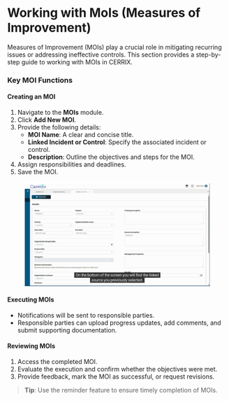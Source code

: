 # Working with MoIs (Measures of Improvement)

Measures of Improvement (MOIs) play a crucial role in mitigating recurring issues or addressing ineffective controls. This section provides a step-by-step guide to working with MOIs in CERRIX.

### Key MOI Functions

#### Creating an MOI

1. Navigate to the **MOIs** module.
2. Click **Add New MOI**.
3. Provide the following details:
   * **MOI Name**: A clear and concise title.
   * **Linked Incident or Control**: Specify the associated incident or control.
   * **Description**: Outline the objectives and steps for the MOI.
4. Assign responsibilities and deadlines.
5. Save the MOI.

<figure><img src="../../../.gitbook/assets/creating_a_moi_page_screenshot_3 (1).jpg" alt=""><figcaption></figcaption></figure>

#### Executing MOIs

* Notifications will be sent to responsible parties.
* Responsible parties can upload progress updates, add comments, and submit supporting documentation.

#### Reviewing MOIs

1. Access the completed MOI.
2. Evaluate the execution and confirm whether the objectives were met.
3. Provide feedback, mark the MOI as successful, or request revisions.

> **Tip**: Use the reminder feature to ensure timely completion of MOIs.
